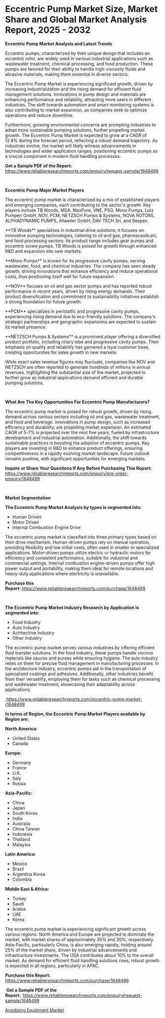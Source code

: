 <p><h1>Eccentric Pump Market Size, Market Share and Global Market Analysis Report, 2025 - 2032</h1></p><p><strong>Eccentric Pump Market Analysis and Latest Trends</strong></p>
<p><p>Eccentric pumps, characterized by their unique design that includes an eccentric rotor, are widely used in various industrial applications such as wastewater treatment, chemical processing, and food production. These pumps are favored for their ability to handle high-viscosity fluids and abrasive materials, making them essential in diverse sectors. </p><p>The Eccentric Pump Market is experiencing significant growth, driven by increasing industrialization and the rising demand for efficient fluid management solutions. Innovations in pump design and materials are enhancing performance and reliability, attracting more users in different industries. The shift towards automation and smart monitoring systems is also contributing to market expansion, as companies seek to optimize operations and reduce downtime. </p><p>Furthermore, growing environmental concerns are prompting industries to adopt more sustainable pumping solutions, further propelling market growth. The Eccentric Pump Market is expected to grow at a CAGR of 12.9% during the forecast period, reflecting a robust demand trajectory. As industries evolve, the market will likely witness advancements in technologies and wider application ranges, positioning eccentric pumps as a crucial component in modern fluid handling processes.</p></p>
<p><strong>Get a Sample PDF of the Report:&nbsp;</strong> <a href="https://www.reliableresearchreports.com/enquiry/request-sample/1648499?utm_campaign=2221&utm_medium=2&utm_source=Github&utm_content=ia&utm_term=18022025&utm_id=eccentric-pump">https://www.reliableresearchreports.com/enquiry/request-sample/1648499</a></p>
<p>&nbsp;</p>
<p><strong>Eccentric Pump Major Market Players</strong></p>
<p><p>The eccentric pump market is characterized by a mix of established players and emerging companies, each contributing to the sector's growth. Key players include TB Woods, MSA, MaxPure, VNE, PSG, Mono Pumps, Lutz Pumpen GmbH, NOV, PCM, NETZSCH Pumps & Systems, NOVA ROTORS, ALPHADYNAMIC PUMPS, Allweiler GmbH, DAV TECH Srl, and Seepex.</p><p>**TB Woods** specializes in industrial drive solutions; it focuses on innovative pumping technologies, catering to oil and gas, pharmaceuticals, and food processing sectors. Its product range includes gear pumps and eccentric screw pumps. TB Woods is poised for growth through enhanced R&D and expansion into new markets.</p><p>**Mono Pumps** is known for its progressive cavity pumps, serving wastewater, food, and chemical industries. The company has seen steady growth, driving innovations that enhance efficiency and reduce operational costs, thus positioning itself well for future expansion.</p><p>**NOV** focuses on oil and gas sector pumps and has reported robust performance in recent years, driven by rising energy demands. Their product diversification and commitment to sustainability initiatives establish a strong foundation for future growth.</p><p>**PCM** specializes in peristaltic and progressive cavity pumps, experiencing rising demand due to eco-friendly solutions. The company's strategic partnerships and geographic expansions are expected to sustain its market presence.</p><p>**NETZSCH Pumps & Systems** is a prominent player offering a diversified product portfolio, including rotary lobe and progressive cavity pumps. Their emphasis on quality and reliability has garnered a loyal customer base, creating opportunities for sales growth in new markets.</p><p>While exact sales revenue figures may fluctuate, companies like NOV and NETZSCH are often reported to generate hundreds of millions in annual revenues, highlighting the substantial size of the market, projected to further grow as industrial applications demand efficient and durable pumping solutions.</p></p>
<p>&nbsp;</p>
<p><strong>What Are The Key Opportunities For Eccentric Pump Manufacturers?</strong></p>
<p><p>The eccentric pump market is poised for robust growth, driven by rising demand across various sectors including oil and gas, wastewater treatment, and food and beverage. Innovations in pump design, such as increased efficiency and durability, are propelling market expansion. An estimated CAGR of 5-7% is projected over the next five years, fueled by infrastructure development and industrial automation. Additionally, the shift towards sustainable practices is boosting the adoption of eccentric pumps. Key players are investing in R&D to enhance product offerings, ensuring competitiveness in a rapidly evolving market landscape. Future outlook remains positive, with significant opportunities for emerging markets.</p></p>
<p><strong>Inquire or Share Your Questions If Any Before Purchasing This Report:</strong> <a href="https://www.reliableresearchreports.com/enquiry/pre-order-enquiry/1648499?utm_campaign=2221&utm_medium=2&utm_source=Github&utm_content=ia&utm_term=18022025&utm_id=eccentric-pump">https://www.reliableresearchreports.com/enquiry/pre-order-enquiry/1648499</a></p>
<p>&nbsp;</p>
<p><strong>Market Segmentation</strong></p>
<p><strong>The Eccentric Pump Market Analysis by types is segmented into:</strong></p>
<p><ul><li>Human Driven</li><li>Motor Driven</li><li>Internal Combustion Engine Drive</li></ul></p>
<p><p>The eccentric pump market is classified into three primary types based on their drive mechanism. Human-driven pumps rely on manual operation, providing flexibility and low initial costs, often used in smaller or specialized applications. Motor-driven pumps utilize electric or hydraulic motors for efficiency and consistent performance, suitable for industrial and commercial settings. Internal combustion engine-driven pumps offer high power output and portability, making them ideal for remote locations and heavy-duty applications where electricity is unavailable.</p></p>
<p><strong>Purchase this Report:&nbsp;</strong><a href="https://www.reliableresearchreports.com/purchase/1648499?utm_campaign=2221&utm_medium=2&utm_source=Github&utm_content=ia&utm_term=18022025&utm_id=eccentric-pump">https://www.reliableresearchreports.com/purchase/1648499</a></p>
<p>&nbsp;</p>
<p><strong>The Eccentric Pump Market Industry Research by Application is segmented into:</strong></p>
<p><ul><li>Food Industry</li><li>Auto Industry</li><li>Achitechive Industry</li><li>Other Industry</li></ul></p>
<p><p>The eccentric pump market serves various industries by offering efficient fluid transfer solutions. In the food industry, these pumps handle viscous materials like sauces and purees while ensuring hygiene. The auto industry relies on them for precise fluid management in manufacturing processes. In the architecture industry, eccentric pumps aid in the transportation of specialized coatings and adhesives. Additionally, other industries benefit from their versatility, employing them for tasks such as chemical processing and wastewater treatment, showcasing their adaptability across applications.</p></p>
<p><a href="https://www.reliableresearchreports.com/eccentric-pump-market-r1648499?utm_campaign=2221&utm_medium=2&utm_source=Github&utm_content=ia&utm_term=18022025&utm_id=eccentric-pump">&nbsp;https://www.reliableresearchreports.com/eccentric-pump-market-r1648499</a></p>
<p><strong>In terms of Region, the Eccentric Pump Market Players available by Region are:</strong></p>
<p>
    <p> <strong> North America: </strong>
        <ul>
            <li>United States</li>
            <li>Canada</li>
        </ul>
        </p> 
    <p> <strong> Europe: </strong>
        <ul>
            <li>Germany</li>
            <li>France</li>
            <li>U.K.</li>
            <li>Italy</li>
            <li>Russia</li>
        </ul>
        </p> 
    <p> <strong> Asia-Pacific: </strong>
        <ul>
            <li>China</li>
            <li>Japan</li>
            <li>South Korea</li>
            <li>India</li>
            <li>Australia</li>
            <li>China Taiwan</li>
            <li>Indonesia</li>
            <li>Thailand</li>
            <li>Malaysia</li>
        </ul>
        </p> 
    <p> <strong> Latin America: </strong>
        <ul>
            <li>Mexico</li>
            <li>Brazil</li>
            <li>Argentina Korea</li>
            <li>Colombia</li>
        </ul>
        </p> 
    <p> <strong> Middle East & Africa: </strong>
        <ul>
            <li>Turkey</li>
            <li>Saudi</li>
            <li>Arabia</li>
            <li>UAE</li>
            <li>Korea</li>
        </ul>
    </p>
    </p>
<p><p>The eccentric pump market is experiencing significant growth across various regions. North America and Europe are projected to dominate the market, with market shares of approximately 35% and 30%, respectively. Asia-Pacific, particularly China, is also emerging rapidly, holding around 25% of the market share, driven by industrial advancements and infrastructure investments. The USA contributes about 10% to the overall market. As demand for efficient fluid handling solutions rises, robust growth is expected in all regions, particularly in APAC.</p></p>
<p><strong>Purchase this Report: </strong><a href="https://www.reliableresearchreports.com/purchase/1648499?utm_campaign=2221&utm_medium=2&utm_source=Github&utm_content=ia&utm_term=18022025&utm_id=eccentric-pump">https://www.reliableresearchreports.com/purchase/1648499</a></p>
<p>&nbsp;<strong>Get a Sample PDF of the Report:&nbsp;&nbsp;</strong><a href="https://www.reliableresearchreports.com/enquiry/request-sample/1648499?utm_campaign=2221&utm_medium=2&utm_source=Github&utm_content=ia&utm_term=18022025&utm_id=eccentric-pump">https://www.reliableresearchreports.com/enquiry/request-sample/1648499</a></p>
<p><strong></strong></p>
<p><p><a href="https://github.com/klindsey95/Market-Research-Report-List-1/blob/main/anodizing-equipment-market.md?utm_campaign=2221&utm_medium=2&utm_source=Github&utm_content=ia&utm_term=18022025&utm_id=eccentric-pump">Anodizing Equipment Market</a></p></p>
